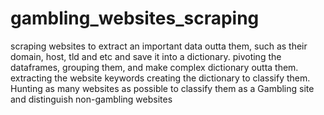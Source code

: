 # gambling_websites_scraping
scraping websites to extract an important data outta them, such as their domain, host, tld and etc and save it into a dictionary. 
pivoting the dataframes, grouping them, and make complex dictionary outta them.
extracting the website keywords creating the dictionary to classify them. 
Hunting as many websites as possible to classify them as a Gambling site and distinguish non-gambling websites

